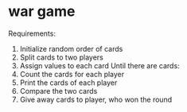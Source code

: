 # war game
Requirements:
1. Initialize random order of cards
2. Split cards to two players
3. Assign values to each card
Until there are cards:
1. Count the cards for each player
2. Print the cards of each player
3. Compare the two cards
4. Give away cards to player, who won the round